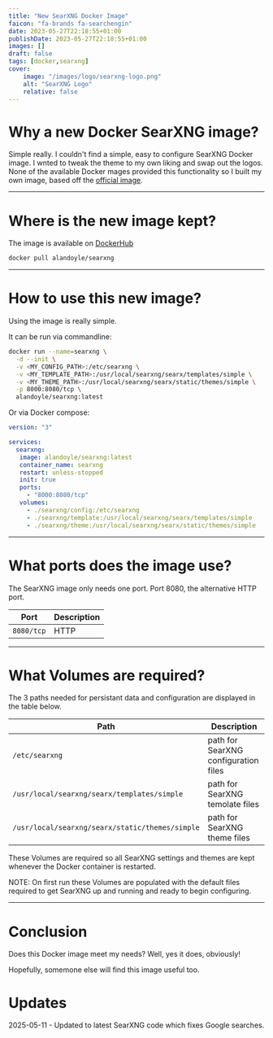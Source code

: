 ```yaml
---
title: "New SearXNG Docker Image"
faicon: "fa-brands fa-searchengin"
date: 2023-05-27T22:18:55+01:00
publishDate: 2023-05-27T22:18:55+01:00
images: []
draft: false
tags: [docker,searxng]
cover:
    image: "/images/logo/searxng-logo.png"
    alt: "SearXNG Logo"
    relative: false
---
```


# Why a new Docker SearXNG image?

Simple really. I couldn't find a simple, easy to configure SearXNG Docker image. I wnted to tweak the theme to my own liking and swap out the logos. None of the available Docker mages provided this functionality so I built my own image, based off the [official image](https://hub.docker.com/r/searxng/searxng).

---

# Where is the new image kept?

The image is available on [DockerHub](https://hub.docker.com/r/alandoyle/searxng)
```bash
docker pull alandoyle/searxng
```
---

# How to use this new image?

Using the image is really simple.

It can be run via commandline:

```bash
docker run --name=searxng \
  -d --init \
  -v <MY_CONFIG_PATH>:/etc/searxng \
  -v <MY_TEMPLATE_PATH>:/usr/local/searxng/searx/templates/simple \
  -v <MY_THEME_PATH>:/usr/local/searxng/searx/static/themes/simple \
  -p 8000:8080/tcp \
  alandoyle/searxng:latest
```

Or via Docker compose:

```yaml
version: "3"

services:
  searxng:
   image: alandoyle/searxng:latest
   container_name: searxng
   restart: unless-stopped
   init: true
   ports:
     - "8000:8080/tcp"
   volumes:
     - ./searxng/config:/etc/searxng
     - ./searxng/template:/usr/local/searxng/searx/templates/simple
     - ./searxng/theme:/usr/local/searxng/searx/static/themes/simple
```

---

# What ports does the image use?

The SearXNG image only needs one port. Port 8080, the alternative HTTP port.

| Port       | Description           |
|------------|-----------------------|
| `8080/tcp` | HTTP                  |

---

# What Volumes are required?

The 3 paths needed for persistant data and configuration are displayed in the table below.

| Path                                               | Description                           |
|-------------------------------------------------|---------------------------------------|
| `/etc/searxng`                                  | path for SearXNG configuration files |
| `/usr/local/searxng/searx/templates/simple`     | path for SearXNG temolate files          |
| `/usr/local/searxng/searx/static/themes/simple` | path for SearXNG theme files          |


These Volumes are required so all SearXNG settings and themes are kept whenever the Docker container is restarted.

NOTE: On first run these Volumes are populated with the default files required to get SearXNG up and running and ready to begin configuring.

---

# Conclusion

Does this Docker image meet my needs? Well, yes it does, obviously!

Hopefully, somemone else will find this image useful too.

# Updates

2025-05-11 - Updated to latest SearXNG code which fixes Google searches.
